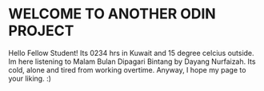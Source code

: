 # WELCOME TO ANOTHER ODIN PROJECT
Hello Fellow Student!
Its 0234 hrs in Kuwait and 15 degree celcius outside. Im here listening to Malam Bulan Dipagari Bintang by Dayang Nurfaizah. Its cold, alone and tired from working overtime. Anyway, I hope my page to your liking. :)
































